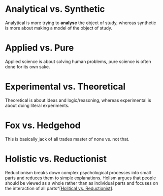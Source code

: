 # Analytical vs. Synthetic
Analytical is more trying to **analyse** the object of study, whereas synthetic is more about making a model of the object of study.
# Applied vs. Pure
Applied science is about solving human problems, pure science is often done for its own sake.
# Experimental vs. Theoretical
Theoretical is about ideas and logic/reasoning, whereas experimental is about doing literal experiments.
# Fox vs. Hedgehod
This is basically jack of all trades master of none vs. not that.
# Holistic vs. Reductionist
Reductionism breaks down complex psychological processes into small parts and reduces them to simple explanations. Holism argues that people should be viewed as a whole rather than as individual parts and focuses on the interaction of all parts^[[Holitical vs. Reductionist](https://www.google.com/search?client=firefox-b-d&q=holistic+vs+reductionist+science)].
